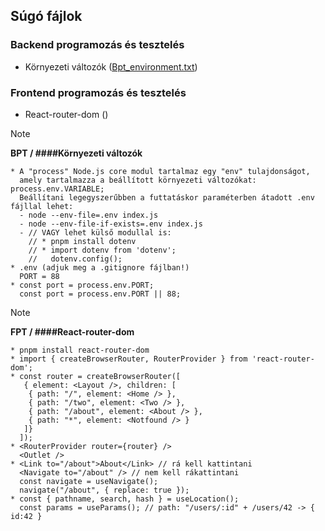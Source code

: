 ## Súgó fájlok

### Backend programozás és tesztelés
- Környezeti változók ([Bpt_environment.txt](https://barsonyj.github.io/help/bpt/Bpt_environment.txt))

### Frontend programozás és tesztelés
- React-router-dom ()

> [!NOTE]
> **BPT / ####Környezeti változók**

```
* A "process" Node.js core modul tartalmaz egy "env" tulajdonságot,
  amely tartalmazza a beállított környezeti változókat: process.env.VARIABLE;
  Beállítani legegyszerűbben a futtatáskor paraméterben átadott .env fájllal lehet:
  - node --env-file=.env index.js
  - node --env-file-if-exists=.env index.js
  - // VAGY lehet külső modullal is:
    // * pnpm install dotenv
    // * import dotenv from 'dotenv';
    //   dotenv.config();
* .env (adjuk meg a .gitignore fájlban!)
  PORT = 88
* const port = process.env.PORT;
  const port = process.env.PORT || 88;
```

> [!NOTE]
> **FPT / ####React-router-dom**

```
* pnpm install react-router-dom
* import { createBrowserRouter, RouterProvider } from 'react-router-dom';
* const router = createBrowserRouter([
   { element: <Layout />, children: [
    { path: "/", element: <Home /> },
    { path: "/two", element: <Two /> },
    { path: "/about", element: <About /> },
    { path: "*", element: <Notfound /> }
   ]}
  ]);
* <RouterProvider router={router} />
  <Outlet />
* <Link to="/about">About</Link> // rá kell kattintani
  <Navigate to="/about" /> // nem kell rákattintani
  const navigate = useNavigate();
  navigate("/about", { replace: true });
* const { pathname, search, hash } = useLocation();
  const params = useParams(); // path: "/users/:id" + /users/42 -> { id:42 }
```
